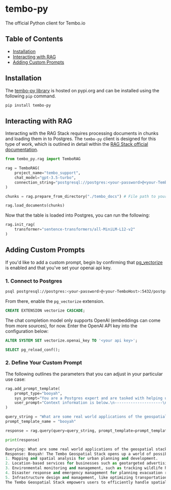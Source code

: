 # tembo-py

The official Python client for Tembo.io

## Table of Contents

- [Installation](#installation)
- [Interacting with RAG](#interacting-with-rag)
- [Adding Custom Prompts](#adding-custom-prompts)

## Installation

The [tembo-py library](https://pypi.org/project/tembo-py/) is hosted on pypi.org and can be installed using the following `pip` command.

```bash
pip install tembo-py
```

## Interacting with RAG

Interacting with the RAG Stack requires processing documents in chunks and loading them in to Postgres.
The `tembo-py` client is designed for this type of work, which is outlined in detail within the [RAG Stack official documentation](https://tembo.io/docs/tembo-stacks/rag#build-a-support-agent-with-tembo-rag).

```python
from tembo_py.rag import TemboRAG

rag = TemboRAG(
    project_name="tembo_support",
    chat_model="gpt-3.5-turbo",
    connection_string="postgresql://postgres:<your-password>@<your-TemboHost>:5432/postgres"
)

chunks = rag.prepare_from_directory("./tembo_docs") # File path to your loadable data

rag.load_documents(chunks)
```

Now that the table is loaded into Postgres, you can run the following:

```python
rag.init_rag(
    transformer="sentence-transformers/all-MiniLM-L12-v2"
)
```

## Adding Custom Prompts

If you'd like to add a custom prompt, begin by confirming that [pg_vectorize](https://github.com/tembo-io/pg_vectorize) is enabled and that you've set your openai api key.

### 1. Connect to Postgres

```bash
psql postgresql://postgres:<your-password>@<your-TemboHost>:5432/postgres
```

From there, enable the `pg_vectorize` extension.

```sql
CREATE EXTENSION vectorize CASCADE;
```

The chat completion model only supports OpenAI (embeddings can come from more sources), for now.
Enter the OpenAI API key into the configuration below:

```sql
ALTER SYSTEM SET vectorize.openai_key TO '<your api key>';
```

```sql
SELECT pg_reload_conf();
```

### 2. Define Your Custom Prompt

The following outlines the parameters that you can adjust in your particular use case:

```python
rag.add_prompt_template(
    prompt_type="booyah", 
    sys_prompt="You are a Postgres expert and are tasked with helping users find answers in Tembo documentation. You should prioritize answering questions using the provided context, but can draw from your expert Postgres experience where documentation is lacking. Avoid statements like based on the documentation... and also you love to say booyah! alot.",
    user_prompt="Context information is below.\n---------------------\n{{ context_str }}\n---------------------\nGiven the Tembo documentation information and your expert Postgres knowledge, answer the question.\n Question: {{ query_str }}\nAnswer:"
)

query_string = "What are some real world applications of the geospatial stack?"
prompt_template_name = "booyah"

response = rag.query(query=query_string, prompt_template=prompt_template_name).chat_response

print(response)

Querying: What are some real world applications of the geospatial stack?
Response: Booyah! The Tembo Geospatial Stack opens up a world of possibilities for real-world applications leveraging its spatial database capabilities in Postgres. Some common applications include:
1. Mapping and spatial analysis for urban planning and development.
2. Location-based services for businesses such as geotargeted advertising or route optimization for delivery services.
3. Environmental monitoring and management, such as tracking wildlife habitats or analyzing climate data.
4. Disaster response and emergency management for planning evacuation routes or assessing impact areas.
5. Infrastructure design and management, like optimizing transportation networks or locating new facilities based on geographical factors.
The Tembo Geospatial Stack empowers users to efficiently handle spatial objects, execute location queries, and tackle GIS workloads for a wide range of industries and use cases.
```

